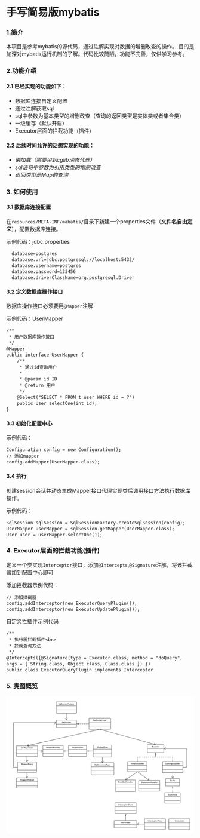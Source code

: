 # 手写简易版mybatis

### 1.简介

  本项目是参考mybatis的源代码，通过注解实现对数据的增删改查的操作。
  目的是加深对mybatis运行机制的了解。代码比较简陋，功能不完善，仅供学习参考。

### 2.功能介绍

#### 2.1 已经实现的功能如下：
  - 数据库连接自定义配置
  - 通过注解获取sql
  - sql中参数为基本类型的增删改查（查询的返回类型是实体类或者集合类）
  - 一级缓存（默认开启）
  - Executor层面的拦截功能（插件）
  
#### 2.2 后续时间允许的话想实现的功能：
  - _懒加载（需要用到cglib动态代理）_
  - _sql语句中参数为引用类型的增删改查_
  - _返回类型是Map的查询_

### 3. 如何使用

#### 3.1 数据库连接配置
  在`resources/META-INF/mabatis/`目录下新建一个properties文件（**文件名自由定义**），配置数据库连接。

示例代码：jdbc.properties
```
  database=postgres
  database.url=jdbc:postgresql://localhost:5432/
  database.username=postgres
  database.password=123456
  database.driverClassName=org.postgresql.Driver
```

#### 3.2 定义数据库操作接口

  数据库操作接口必须要用`@Mapper`注解
  
  示例代码：UserMapper
```
/**
 * 用户数据库操作接口
 */
@Mapper
public interface UserMapper {
	/**
	 * 通过id查询用户
	 * 
	 * @param id ID
	 * @return 用户
	 */
	@Select("SELECT * FROM t_user WHERE id = ?")
	public User selectOne(int id);
}
```



#### 3.3 初始化配置中心

  示例代码：
```
Configuration config = new Configuration();
// 添加mapper
config.addMapper(UserMapper.class);
```

#### 3.4 执行

  创建session会话并动态生成Mapper接口代理实现类后调用接口方法执行数据库操作。

  示例代码：
```
SqlSession sqlSession = SqlSessionFactory.createSqlSession(config);
UserMapper userMapper = sqlSession.getMapper(UserMapper.class);
User user = userMapper.selectOne(1);
```

### 4. Executor层面的拦截功能(插件)
  
  定义一个类实现`Interceptor`接口，添加`@Intercepts`,`@Signature`注解，将该拦截器加到配置中心即可

  添加拦截器示例代码：
```
// 添加拦截器
config.addInterceptor(new ExecutorQueryPlugin());
config.addInterceptor(new ExecutorUpdatePlugin());
```

  自定义拦插件示例代码
```
/**
 * 执行器拦截插件<br>
 * 拦截查询方法
 */
@Intercepts({@Signature(type = Executor.class, method = "doQuery", args = { String.class, Object.class, Class.class }) })
public class ExecutorQueryPlugin implements Interceptor
```

### 5. 类图概览

![类图](class.png)

